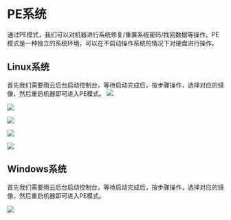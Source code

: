 # PE系统

通过PE模式，我们可以对机器进行系统修复/重置系统密码/找回数据等操作。PE模式是一种独立的系统环境，可以在不启动操作系统的情况下对硬盘进行操作。

## Linux系统

首先我们需要雨云后台启动控制台，等待启动完成后，按步骤操作，选择对应的镜像，然后重启机器即可进入PE模式。
![](https://cn-sy1.rains3.com/rainyun-assets/pic/2025/03/20250306142952_c159420faaf1f6720d6ba41b3d3746d8.png)

![](https://cn-sy1.rains3.com/rainyun-assets/pic/2025/03/20250306143201_cf5404febe22824afea36494ecd0f055.png)

![](https://cn-sy1.rains3.com/rainyun-assets/pic/2025/03/20250306143249_bb3d99199bd9b932c73e378fcde82a05.png)

![](https://cn-sy1.rains3.com/rainyun-assets/pic/2025/03/20250306143351_4e3094096f394b714e96a2c01ff656f9.png)

![](https://cn-sy1.rains3.com/rainyun-assets/pic/2025/03/20250306144213_79fdd8179bc40d2dfbf668fc835ba65d.png)

## Windows系统
首先我们需要雨云后台启动控制台，等待启动完成后，按步骤操作，选择对应的镜像，然后重启机器即可进入PE模式。

![](https://cn-sy1.rains3.com/rainyun-assets/pic/2025/03/20250306160418_e79120545e8bbb0896a187f8111f5ba2.png)

